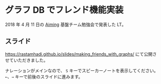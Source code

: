 # グラフ DB でフレンド機能実装

2018 年 4 月 11 日の [Aiming](https://aiming-inc.com/ja/) 基盤チーム勉強会で発表した LT。

## スライド

https://rastamhadi.github.io/slides/making_friends_with_graphs/ にて公開させていただきました。

ナレーションがメインなので、
`S` キーでスピーカーノートを表示してください。
`←`、`→` キーで前後のスライドに進みます。
